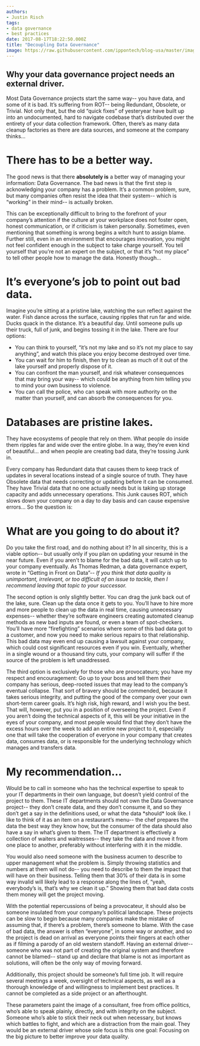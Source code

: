 ```yaml
---
authors:
- Justin Risch
tags:
- data governance
- best practices
date: 2017-08-17T18:22:50.000Z
title: "Decoupling Data Governance"
image: https://raw.githubusercontent.com/ippontech/blog-usa/master/images/2019/01/decoupling.png
---
```


## Why your data governance project needs an external driver.

Most Data Governance projects start the same way-- you have data, and some of it is bad. It’s suffering from ROT-- being Redundant, Obsolete, or Trivial. Not only that, but the old “quick fixes” of yesteryear have built up into an undocumented, hard to navigate codebase that’s distributed over the entirety of your data collection framework. Often, there’s as many data cleanup factories as there are data sources, and someone at the company thinks…

# There has to be a better way.

The good news is that there **absolutely is** a better way of managing your information: Data Governance. The bad news is that the first step is acknowledging your company has a problem. It’s a common problem, sure, but many companies often resist the idea that their system-- which is “working” in their mind-- is actually broken.

This can be exceptionally difficult to bring to the forefront of your company’s attention if the culture at your workplace does not foster open, honest communication, or if criticism is taken personally. Sometimes, even mentioning that something is wrong begins a witch hunt to assign blame. Further still, even in an environment that encourages innovation, you might not feel confident enough in the subject to take charge yourself. You tell yourself that you’re not an expert on the subject, or that it’s “not my place” to tell other people how to manage the data. Honestly though…

# It’s everyone’s job to point out bad data.

Imagine you’re sitting at a pristine lake, watching the sun reflect against the water. Fish dance across the surface, causing ripples that run far and wide. Ducks quack in the distance. It’s a beautiful day. Until someone pulls up their truck, full of junk, and begins tossing it in the lake. There are four options:

* You can think to yourself, “it’s not my lake and so it’s not my place to say anything”, and watch this place you enjoy become destroyed over time.
* You can wait for him to finish, then try to clean as much of it out of the lake yourself and properly dispose of it.
* You can confront the man yourself, and risk whatever consequences that may bring your way-- which could be anything from him telling you to mind your own business to violence.
* You can call the police, who can speak with more authority on the matter than yourself, and can absorb the consequences for you.

# Databases are pristine lakes.

They have ecosystems of people that rely on them. What people do inside them ripples far and wide over the entire globe. In a way, they’re even kind of beautiful… and when people are creating bad data, they’re tossing Junk in.

Every company has Redundant data that causes them to keep track of updates in several locations instead of a single source of truth. They have Obsolete data that needs correcting or updating before it can be consumed. They have Trivial data that no one actually needs but is taking up storage capacity and adds unnecessary operations. This Junk causes ROT, which slows down your company on a day to day basis and can cause expensive errors… So the question is:

# What are you going to do about it?

Do you take the first road, and do nothing about it? In all sincerity, this is a viable option-- but usually only if you plan on updating your resumé in the near future. Even if you aren’t to blame for the bad data, it will catch up to your company eventually. As Thomas Redman, a data governance expert, wrote in “Getting in Front on Data”-- *If you think that data quality is unimportant, irrelevant, or too difficult of an issue to tackle, then I recommend leaving that topic to your successor.*

The second option is only slightly better. You can drag the junk back out of the lake, sure. Clean up the data once it gets to you. You’ll have to hire more and more people to clean up the data in real time, causing unnecessary expenses-- whether they’re software engineers creating automated cleanup methods as new bad inputs are found, or even a team of spot-checkers. You’ll have more “firefighting” scenarios where some of this bad data got to a customer, and now you need to make serious repairs to that relationship. This bad data may even end up causing a lawsuit against your company, which could cost significant resources even if you win. Eventually, whether in a single wound or a thousand tiny cuts, your company will suffer if the source of the problem is left unaddressed.

The third option is exclusively for those who are provocateurs; you have my respect and encouragement: Go up to your boss and tell them their company has serious, deep-rooted issues that may lead to the company’s eventual collapse. That sort of bravery should be commended, because it takes serious integrity, and putting the good of the company over your own short-term career goals. It’s high risk, high reward, and I wish you the best. That will, however, put you in a position of overseeing the project. Even if you aren’t doing the technical aspects of it, this will be your initiative in the eyes of your company, and most people would find that they don’t have the excess hours over the week to add an entire new project to it, especially one that will take the cooperation of everyone in your company that creates data, consumes data, or is responsible for the underlying technology which manages and transfers data.

# My recommendation…

Would be to call in someone who has the technical expertise to speak to your IT departments in their own language, but doesn’t yield control of the project to them. These IT departments should not own the Data Governance project-- they don’t create data, and they don’t consume it, and so they don’t get a say in the definitions used, or what the data \*should\* look like. I like to think of it as an item on a restaurant’s menu-- the chef prepares the data the best way they know how, but the consumer of the data should also have a say in what’s given to them. The IT department is effectively a collection of waiters and waitresses-- they take the data and move it from one place to another, preferably without interfering with it in the middle.

You would also need someone with the business acumen to describe to upper management what the problem is. Simply throwing statistics and numbers at them will not do-- you need to describe to them the impact that will have on their business. Telling them that 30% of their data is in some way invalid will likely lead to a response along the lines of, “yeah, everybody’s is, that’s why we clean it up.” Showing them that bad data costs them money will get the project moving.

With the potential repercussions of being a provocateur, it should also be someone insulated from your company’s political landscape. These projects can be slow to begin because many companies make the mistake of assuming that, if there’s a problem, there’s someone to blame. With the case of bad data, the answer is often “everyone”, in some way or another, and so the project is dead on arrival as everyone points their fingers at each other as if filming a parody of an old western standoff. Having an external driver-- someone who was not part of creating the original system and therefore cannot be blamed-- stand up and declare that blame is not as important as solutions, will often be the only way of moving forward.

Additionally, this project should be someone’s full time job. It will require several meetings a week, oversight of technical aspects, as well as a thorough knowledge of and willingness to implement best practices. It cannot be completed as a side project or an afterthought.

These parameters paint the image of a consultant, free from office politics, who’s able to speak plainly, directly, and with integrity on the subject. Someone who’s able to stick their neck out when necessary, but knows which battles to fight, and which are a distraction from the main goal. They would be an external driver whose sole focus is this one goal: Focusing on the big picture to better improve your data quality.

